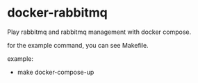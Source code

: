 # docker-rabbitmq

Play rabbitmq and rabbitmq management with docker compose.

for the example command, you can see Makefile.

example:

  - make docker-compose-up
